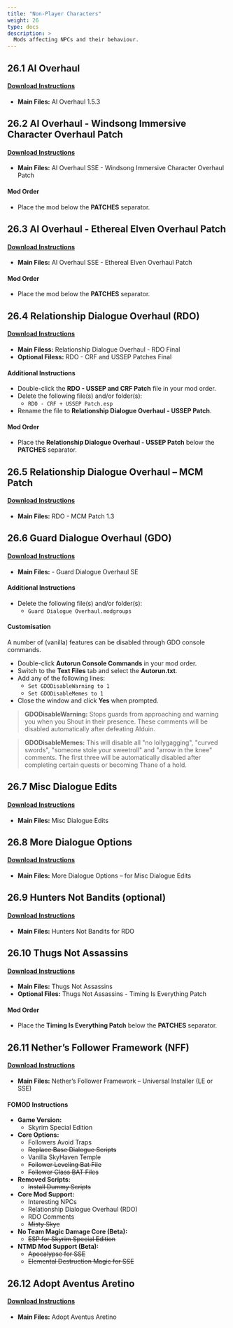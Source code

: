 ```yaml
---
title: "Non-Player Characters"
weight: 26
type: docs
description: >
  Mods affecting NPCs and their behaviour.
---
```


## 26.1 AI Overhaul

#### [Download Instructions](https://www.nexusmods.com/skyrimspecialedition/mods/21654?tab=files)

- **Main Files:** AI Overhaul 1.5.3

## 26.2 AI Overhaul - Windsong Immersive Character Overhaul Patch

#### [Download Instructions](https://www.nexusmods.com/skyrimspecialedition/mods/26092?tab=files)

- **Main Files:** AI Overhaul SSE - Windsong Immersive Character Overhaul Patch

#### Mod Order

- Place the mod below the **PATCHES** separator.

## 26.3 AI Overhaul - Ethereal Elven Overhaul Patch

#### [Download Instructions](https://www.nexusmods.com/skyrimspecialedition/mods/26092?tab=files)

- **Main Files:** AI Overhaul SSE - Ethereal Elven Overhaul Patch

#### Mod Order

- Place the mod below the **PATCHES** separator.

## 26.4 Relationship Dialogue Overhaul (RDO)

#### [Download Instructions](https://www.nexusmods.com/skyrimspecialedition/mods/1187?tab=files)

* **Main Filess:** Relationship Dialogue Overhaul - RDO Final
* **Optional Filess:** RDO - CRF and USSEP Patches Final

#### Additional Instructions

* Double-click the **RDO - USSEP and CRF Patch** file in your mod order.
* Delete the following file(s) and/or folder(s):
  * `RDO - CRF + USSEP Patch.esp`
* Rename the file to **Relationship Dialogue Overhaul - USSEP Patch**.

#### Mod Order

* Place the **Relationship Dialogue Overhaul - USSEP Patch** below the **PATCHES** separator.

## 26.5 Relationship Dialogue Overhaul – MCM Patch

#### [Download Instructions](https://www.nexusmods.com/skyrimspecialedition/mods/9951?tab=files)

* **Main Files:** RDO - MCM Patch 1.3

## 26.6 Guard Dialogue Overhaul (GDO)

#### [Download Instructions](https://www.nexusmods.com/skyrimspecialedition/mods/22075?tab=files)

* **Main Files:** - Guard Dialogue Overhaul SE

#### Additional Instructions

* Delete the following file(s) and/or folder(s):
  * `Guard Dialogue Overhaul.modgroups`

#### Customisation

A number of (vanilla) features can be disabled through GDO console commands.

- Double-click **Autorun Console Commands** in your mod order.
- Switch to the **Text Files** tab and select the **Autorun.txt**.
- Add any of the following lines:
  - `Set GDODisableWarning to 1`
  - `Set GDODisableMemes to 1`
- Close the window and click **Yes** when prompted.

> **GDODisableWarning:** Stops guards from approaching and warning you when you Shout in their presence. These comments will be disabled automatically after defeating Alduin.

> **GDODisableMemes:** This will disable all "no lollygagging", "curved swords", "someone stole your sweetroll" and "arrow in the knee" comments. The first three will be automatically disabled after completing certain quests or becoming Thane of a hold.

## 26.7 Misc Dialogue Edits

#### [Download Instructions](https://www.nexusmods.com/skyrimspecialedition/mods/28904?tab=files)

* **Main Files:** Misc Dialogue Edits

## 26.8 More Dialogue Options

#### [Download Instructions](https://www.nexusmods.com/skyrimspecialedition/mods/28905?tab=files)

* **Main Files:** More Dialogue Options – for Misc Dialogue Edits

## 26.9 Hunters Not Bandits (optional)

#### [Download Instructions](https://www.nexusmods.com/skyrimspecialedition/mods/1547?tab=files)

* **Main Files:** Hunters Not Bandits for RDO

## 26.10 Thugs Not Assassins

#### [Download Instructions](https://www.nexusmods.com/skyrimspecialedition/mods/34028?tab=files)

* **Main Files:** Thugs Not Assassins
* **Optional Files:** Thugs Not Assassins - Timing Is Everything Patch

#### Mod Order

- Place the **Timing Is Everything Patch** below the **PATCHES** separator.

## 26.11 Nether’s Follower Framework (NFF)

#### [Download Instructions](https://www.nexusmods.com/skyrimspecialedition/mods/18076?tab=files)

* **Main Files:** Nether’s Follower Framework – Universal Installer (LE or SSE)

#### FOMOD Instructions

* **Game Version:**
  * Skyrim Special Edition
* **Core Options:**
  * Followers Avoid Traps
  * ~~Replace Base Dialogue Scripts~~
  * Vanilla SkyHaven Temple
  * ~~Follower Leveling Bat File~~
  * ~~Follower Class BAT Files~~
* **Removed Scripts:**
  * ~~Install Dummy Scripts~~
* **Core Mod Support:**
  * Interesting NPCs
  * Relationship Dialogue Overhaul (RDO)
  * RDO Comments
  * ~~Misty Skye~~
* **No Team Magic Damage Core (Beta):**
  * ~~ESP for Skyrim Special Edition~~
* **NTMD Mod Support (Beta):**
  * ~~Apocalypse for SSE~~
  * ~~Elemental Destruction Magic for SSE~~

## 26.12 Adopt Aventus Aretino

#### [Download Instructions](https://www.nexusmods.com/skyrimspecialedition/mods/3257?tab=files)

* **Main Files:** Adopt Aventus Aretino